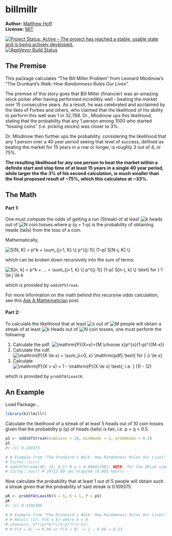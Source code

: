 
<!-- README.md is generated from README.Rmd. Please edit that file -->

# billmillr

**Author:** [Matthew Hoff](https://github.com/mghoff) <br/> **License:**
[MIT](https://opensource.org/licenses/MIT)<br/>

[![Project Status: Active – The project has reached a stable, usable
state and is being actively
developed.](http://www.repostatus.org/badges/latest/active.svg)](https://www.repostatus.org/)
[![AppVeyor Build
Status](https://ci.appveyor.com/api/projects/status/github/ropensci/epubr?branch=master&svg=true)](https://ci.appveyor.com/project/leonawicz/epubr)

## The Premise

This package calculates “The Bill Miller Problem” from Leonard
Mlodinow’s “The Drunkard’s Walk: *How Randomness Rules Our Lives*”.

The premise of this story goes that Bill Miller (financier) was an
amazing stock picker after having performed incredibly well - beating
the market over 15 consecutive years. As a result, he was celebrated and
acclaimed by the likes of Forbes and others, who claimed that the
likelihood of his ability to perform this well was 1 in 32,768. Dr.,
Mlodinow ups this likelihood, stating that the probability that any 1
person among 1000 who started “tossing coins” (i.e. picking stocks) was
closer to 3%.

Dr. Mlodinow then further ups the probability, considering the
likelihood that any 1 person over a 40 year period seeing that level of
success, defined as beating the market for 15 years in a row or longer,
is roughly 3 out of 4, or 75%.

**The resulting likelihood for any one person to beat the market within
a definite start and stop time of at least 15 years in a single 40 year
period, while larger the the 3% of his second calculation, is much
smaller than the final proposed result of \~75%, which this calculates
at \~33%.**

## The Math

#### Part 1:

One must compute the odds of getting a run (Streak) of at least
![k](https://latex.codecogs.com/png.image?%5Cdpi%7B110%7D&space;%5Cbg_white&space;k "k")
heads out of
![N](https://latex.codecogs.com/png.image?%5Cdpi%7B110%7D&space;%5Cbg_white&space;N "N")
coin tosses where p (q = 1-p) is the probability of obtaining heads
(tails) from the toss of a coin.

Mathematically,

![S\[N, K\] = p^k + \\sum\_{j=1, K} \\{ p^{(j-1)} (1-p) S\[N-j, K\] \\}](https://latex.codecogs.com/png.image?%5Cdpi%7B110%7D&space;%5Cbg_white&space;S%5BN%2C%20K%5D%20%3D%20p%5Ek%20%2B%20%5Csum_%7Bj%3D1%2C%20K%7D%20%5C%7B%20p%5E%7B%28j-1%29%7D%20%281-p%29%20S%5BN-j%2C%20K%5D%20%5C%7D "S[N, K] = p^k + \sum_{j=1, K} \{ p^{(j-1)} (1-p) S[N-j, K] \}")

which can be broken down recursively into the sum of terms:

![S\[n, k\] = p^k + ... = \\sum\_{j=1, k} \\{ p^{(j-1)} (1-p) S\[n-j, k\] \\} \\text{ for } 1 \\le j \\le k](https://latex.codecogs.com/png.image?%5Cdpi%7B110%7D&space;%5Cbg_white&space;S%5Bn%2C%20k%5D%20%3D%20p%5Ek%20%2B%20...%20%3D%20%5Csum_%7Bj%3D1%2C%20k%7D%20%5C%7B%20p%5E%7B%28j-1%29%7D%20%281-p%29%20S%5Bn-j%2C%20k%5D%20%5C%7D%20%5Ctext%7B%20for%20%7D%201%20%5Cle%20j%20%5Cle%20k "S[n, k] = p^k + ... = \sum_{j=1, k} \{ p^{(j-1)} (1-p) S[n-j, k] \} \text{ for } 1 \le j \le k")

which is provided by `oddsOfStreak`.

For more information on the math behind this recursive odds calculation,
see this [Ask A
Mathematician](https://www.askamathematician.com/2010/07/q-whats-the-chance-of-getting-a-run-of-k-successes-in-n-bernoulli-trials-why-use-approximations-when-the-exact-answer-is-known/)
post.

#### Part 2:

To calculate the likelihood that at least
![x](https://latex.codecogs.com/png.image?%5Cdpi%7B110%7D&space;%5Cbg_white&space;x "x")
out of
![M](https://latex.codecogs.com/png.image?%5Cdpi%7B110%7D&space;%5Cbg_white&space;M "M")
people will obtain a streak of at least
![k](https://latex.codecogs.com/png.image?%5Cdpi%7B110%7D&space;%5Cbg_white&space;k "k")
Heads out of
![N](https://latex.codecogs.com/png.image?%5Cdpi%7B110%7D&space;%5Cbg_white&space;N "N")
coin tosses, one must perform the following:

1.  Calculate the pdf:
    ![\\mathrm{P}(X=x)={M \\choose x}p^{x}(1-p)^{(M-x)}](https://latex.codecogs.com/png.image?%5Cdpi%7B110%7D&space;%5Cbg_white&space;%5Cmathrm%7BP%7D%28X%3Dx%29%3D%7BM%20%5Cchoose%20x%7Dp%5E%7Bx%7D%281-p%29%5E%7B%28M-x%29%7D "\mathrm{P}(X=x)={M \choose x}p^{x}(1-p)^{(M-x)}")
2.  Calculate the cdf:
    ![\\mathrm{P}(X \\le x) = \\sum\_{i=0, x} \\mathrm{pdf} \\text{ for } {i \\le x}](https://latex.codecogs.com/png.image?%5Cdpi%7B110%7D&space;%5Cbg_white&space;%5Cmathrm%7BP%7D%28X%20%5Cle%20x%29%20%3D%20%5Csum_%7Bi%3D0%2C%20x%7D%20%5Cmathrm%7Bpdf%7D%20%5Ctext%7B%20for%20%7D%20%7Bi%20%5Cle%20x%7D "\mathrm{P}(X \le x) = \sum_{i=0, x} \mathrm{pdf} \text{ for } {i \le x}")
3.  Calculate
    ![\\mathrm{P}(X > x) = 1 - \\mathrm{P}(X \\le x) \\text{; i.e. } (1) - (2)](https://latex.codecogs.com/png.image?%5Cdpi%7B110%7D&space;%5Cbg_white&space;%5Cmathrm%7BP%7D%28X%20%3E%20x%29%20%3D%201%20-%20%5Cmathrm%7BP%7D%28X%20%5Cle%20x%29%20%5Ctext%7B%3B%20i.e.%20%7D%20%281%29%20-%20%282%29 "\mathrm{P}(X > x) = 1 - \mathrm{P}(X \le x) \text{; i.e. } (1) - (2)")

which is provided by `probOfAtLeastK`.

## An Example

Load Package…

``` r
library(billmillr)
```

Calculate the likelihood of a streak of at least 5 heads out of 10 coin
tosses given that the probability p (q) of heads (tails) is fair, i.e. p
= q = 0.5.

``` r
pS <- oddsOfStreak(numCoins = 10, minHeads = 5, probHeads = 0.5)
pS
#> [1] 0.109375

# # Example from "The Drunkard's Walk: How Randomness Rules Our Lives"
# tictoc::tic()
# oddsOfStreak(40, 15, 0.5) # p = 0.000411981; NOTE: for the @Risk simulation, we got 0.0002 - i.e. this is within bounds.
# tictoc::toc() # 24713.89 sec elapsed (6.865 hours)
```

Now calculate the probability that at least 1 out of 5 people will
obtain such a streak given that the probability of said streak is
0.109375.

``` r
pK <- probOfAtLeastK(N = 5, K = 1, P = pS)
pK
#> [1] 0.4396306

# # Example from "The Drunkard's Walk: How Randomness Rules Our Lives" continued...
# # Result (1): P(X = k) where k = 0
# choose(n, k)*(p**k)*((1-p)**(n-k))
# # P(X = 0) ~= 0.66 => P(X > 0) ~= 1 - 0.66 = 0.33
```
